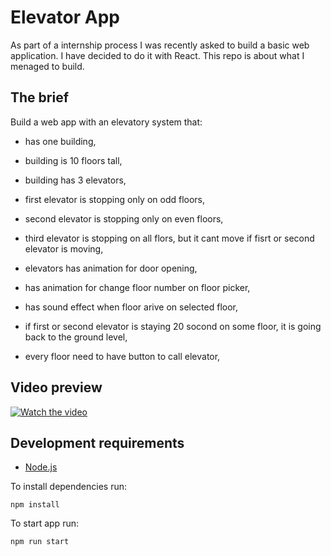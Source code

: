 # Elevator App

As part of a internship process I was recently asked to build a basic web application.
I have decided to do it with React.
This repo is about what I menaged to build.

## The brief

Build a web app with an elevatory system that:

- has one building,
- building is 10 floors tall,
- building has 3 elevators,
- first elevator is stopping only on odd floors,
- second elevator is stopping only on even floors,
- third elevator is stopping on all flors, but it cant move if fisrt or second elevator is moving,

- elevators has animation for door opening,
- has animation for change floor number on floor picker,
- has sound effect when floor arive on selected floor,
- if first or second elevator is staying 20 socond on some floor, it is going back to the ground level,
- every floor need to have button to call elevator,

## Video preview

[![Watch the video](https://img.youtube.com/vi/RrpQQO2eYv0/default.jpg)](https://youtu.be/RrpQQO2eYv0)

## Development requirements

- [Node.js](http://nodejs.org/)

To install dependencies run:

`npm install`

To start app run:

`npm run start`
